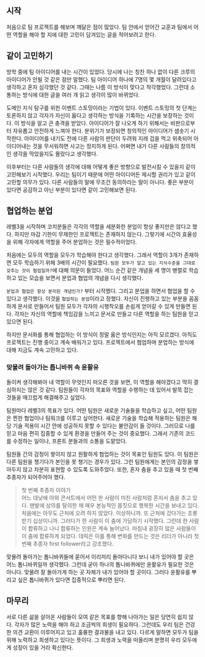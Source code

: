## 시작
처음으로 팀 프로젝트를 해보며 깨달은 점이 많았다.
팀 안에서 얻어간 교훈과 팀에서 어떤 역할을 해야 할 지에 대한 고민이 담겨있는 글을 적어보려고 한다.



## 같이 고민하기

방학 중에 팀 아이디어를 내는 시간이 있었다.
당시에 나는 칭찬 하나 없이 다른 크루의 아이디어가 안될 것 같은 점만 말했다.
팀 아이디어 하나에 7명의 몇 개월이 달려있다고 생각하고 혼자 심각했던 것 같다.
그때는 나름 이 방식이 맞다고 착각했었다.
그런데 소통하는 방식에 대한 글을 여러 개 읽고 생각이 많이 바뀌었다.

도메인 지식 탐구를 위한 이벤트 스토밍이라는 기법이 있다.
이벤트 스토밍의 첫 단계는 토론하지 않고 각자가 자신이 옳다고 생각하는 방식을 기록하는 시간을 보장하는 것이다.
이 방식을 알고 큰 충격을 받았다.
아이디어가 잘 나오게 하기 위해서는 비판으로부터 자유롭고 안전하게 느껴야 한다.
분위기가 보장되면 창의적인 아이디어가 샘솟기 시작한다.
아이디어를 내기도 전에 다른 사람의 판단이 두려워 지레 겁을 먹고 위축되어 아이디어내는 것을 무서워하면 사고는 정지하게 된다.
어쩌면 내가 다른 사람들의 창의적인 생각을 막았을지도 몰랐다고 생각했다.

이후부터는 다른 사람들의 생각에 대해 어떻게 좋은 방향으로 발전시킬 수 있을지 같이 고민해보기 시작했다.
우리는 팀이기 때문에 어떤 아이디어든 제시할 권리가 있고 같이 고민할 의무가 있다.
다른 사람들의 말에 무조건 동의하라는 말이 아니다.
좋은 부분이 있다면 공감하고 아닌 부분이 있다면 같이 고민해보면 된다.




## 협업하는 분업

레벨3을 시작하며 코치분들은 각각의 역할을 세분화한 분업이 항상 좋지만은 않다고 했다.
하지만 마감 기한이 무제한인 프로젝트는 존재하지 않는다.
그렇기에 시간의 효율성을 위해 각자에게 역할을 주어 분업하는 것은 필수적이었다.

처음에는 모두의 역할을 모두가 학습해야 한다고 생각했다.
그래서 역할이 3개가 존재하면 모두 학습하기 위해 3배의 시간이 필요했다.
`팀원 모두가 알고 있는 지식수준을 그대로 갖추는 것이 협업일까?`에 대해 의문이 들었다.
어느 순간 같은 개념을 세 명이 병렬로 학습하고 있는 모습을 보면서 분업과 협업의 개념을 다시 생각했다.

`분업과 협업은 항상 분리된 개념인가?` 부터 시작했다.
그리고 분업을 하면서 협업을 할 수 있다고 생각했다.
이것을 `협업하는 분업`이라고 정했다.
자신이 진행하고 있는 부분을 꼼꼼하게 문서로 만들어서 팀원 모두가 각자의 시행착오를 손쉽게 얻어갈 수 있게 만들면 된다.
각자는 자신의 역할에 책임감을 느끼고 문서로 만들고 다른 역할을 하는 팀원을 믿고 있으면 된다.

하지만 문서화를 통해 협업하는 이 방식이 정말 옳은 방식인지는 아직 모르겠다.
아직도 프로젝트는 진행 중이고 계속 배워가고 있다.
프로젝트에서 협업하며 분업하는 방식에 대해 지금도 계속 고민하고 있다.


### 맞물려 돌아가는 톱니바퀴 속 윤활유

돌이켜 생각해봐야 내 역할이 무엇인지 떠오른 것을 보면, 이 역할을 해야겠다고 딱히 결심하지는 않은 것 같다.
팀원들이 각자의 목표와 역할을 수행하는 데 있어서 발목 잡는 것들을 매끄럽게 해결해주고 싶었다.

팀원마다 레벨3의 목표가 있다.
어떤 팀원은 새로운 기술들을 학습하고 싶고, 어떤 팀원은 찐한 협업이나 팀워크를 이루고 싶어한다.
새로운 기술을 학습해 적용하는 팀원은 해당 기술 적용이 시간 안에 성공하지 못할 수 있다는 불안감이 들 것이다.
그러므로 나를 믿고 마음 편히 집중할 수 있게 환경을 만들어 주는 것이 중요했다.
그래서 기존의 코드를 수정하는 일이나, 프론트 분들과의 소통을 도맡았다.

팀원들 간의 감정이 쌓이지 않고 원활하게 협업하는 것이 목표인 팀원도 있다.
이 팀원은 다른 팀원을 챙기다가 본인을 못 챙기는 경우가 있다.
그런 팀원에게는 본인의 감정을 쌓아두지 않고 차분히 표현할 수 있도록 도와주었다.
또한, 혼자 춤을 추고 있을 때 첫 번째 추종자가 되어주어야 했다.
> 첫 번째 추종자 이야기<br>
> 어느 대낮에 야외 콘서트에서 어떤 한 사람이 미친 사람처럼 혼자서 춤을 추고 있다.
맨발에 상의를 탈의한 채 매우 본능적인 몸짓으로 행복한 시간을 보내고 있다.
처음에는 아무도 근처에 오려 하지 않았다. 이상하니까. 또 근처에 갔다가는 조롱받기 십상이니까.
그러다가 한 사람이 이 춤에 가담하기 시작했다. 그런데 한 사람이 합류하고 나니 합류하는 인원은 계속 늘어났다.
마침내 굉장히 많은 사람들이 이 춤에 합류하게 되었다. 데릭은 이를 통해 변화를 만드는 것은 리더가 아니라 첫 번째 추종자 first follower라고 강조했다.

맞물려 돌아가는 톱니바퀴들에 묻어서 이리저리 돌아다니다 보니 내가 있어야 할 곳은 어느 톱니바퀴일까 생각했다.
그런데 굳이 하나의 톱니바퀴에만 윤활유가 필요한 것은 아니다.
맞물려 잘 돌아가게 하는 곳 자체가 내가 있어야 할 곳이다.
그러다 윤활유를 뿌리고 싶은 톱니바퀴가 있다면 집중적으로 뿌리면 된다.


## 마무리
서로 다른 삶을 살아온 사람들이 모여 같은 목표를 향해 나아가는 일은 당연히 쉽지 않다.
각자가 많은 노력을 해야 하고 조금씩의 희생이 필요하다.
그런데도 우리 팀은 건강한 의견 교환이 이루어지고 있고 훌륭한 결과물을 내고 있다.
다르게 말하면 모두가 팀을 위해 노력하고 희생하고 있다는 뜻이다.
그 희생과 노력을 떠올리며 분명히 우리 모두에게 성장이 있을 거라 확신한다.
